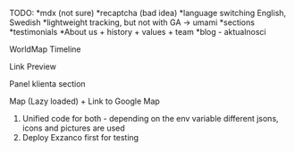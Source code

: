 TODO:
 *mdx (not sure)
 *recaptcha (bad idea)
*language switching English, Swedish
*lightweight tracking, but not with GA -> umami
 *sections
    *testimonials
    *About us + history + values + team
    *blog - aktualnosci

WorldMap
Timeline

Link Preview

Panel klienta section

Map (Lazy loaded) + Link to Google Map

1. Unified code for both - depending on the env variable different jsons, icons and pictures are used
2. Deploy Exzanco first for testing